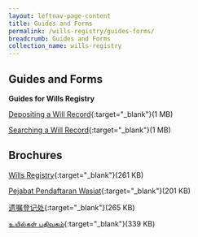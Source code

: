 ```yaml
---
layout: leftnav-page-content
title: Guides and Forms
permalink: /wills-registry/guides-forms/
breadcrumb: Guides and Forms
collection_name: wills-registry
---
```


Guides and Forms
---

**Guides for Wills Registry** <br>

[Depositing a Will Record](/files/DepositingaWillRecord.pdf){:target="_blank"}(1 MB)

[Searching a Will Record](/files/SearchingaWillRecord.pdf){:target="_blank"}(1 MB)

Brochures
---

[Wills Registry](/files/Brochure4_WillRegistry_Feb2020.pdf){:target="_blank"}(261 KB)

[Pejabat Pendaftaran Wasiat](/files/Malay_Brochure4_WillRegistry_Feb2020.pdf){:target="_blank"}(201 KB)

[遗嘱登记处](/files/Chinese_Brochure4_WillRegistry_Feb2020.pdf){:target="_blank"}(265 KB)

[உயில்கள் பதிவகம்](/files/Tamil_Brochure4_WillRegistry_Feb2020.pdf){:target="_blank"}(339 KB)


